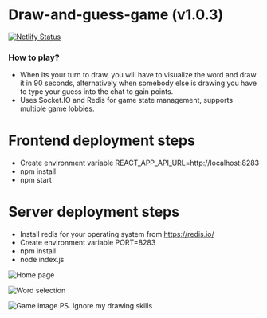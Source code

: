 # Draw-and-guess-game (v1.0.3)
[![Netlify Status](https://api.netlify.com/api/v1/badges/5ecedf27-ed37-4b09-ae16-ca07f69495b5/deploy-status)](https://app.netlify.com/sites/serene-jepsen-4741fc/deploys)

### How to play?

* When its your turn to draw, you will have to visualize the word and draw it in 90 seconds, alternatively when somebody else is drawing you have to type     your guess into the chat to gain points.
* Uses Socket.IO and Redis for game state management, supports multiple game lobbies.

# Frontend deployment steps <br>
* Create environment variable REACT_APP_API_URL=http://localhost:8283 
* npm install
* npm start

# Server deployment steps <br>
* Install redis for your operating system from https://redis.io/ <br>
* Create environment variable PORT=8283 
* npm install
* node index.js


![Home page](https://i.ibb.co/pvWfcLZ/Screenshot-from-2021-05-16-13-01-20.png)

![Word selection](https://project-bucket-be.s3.ap-south-1.amazonaws.com/Screenshot+from+2021-04-02+03-15-43.png)

![Game image](https://project-bucket-be.s3.ap-south-1.amazonaws.com/Screenshot+from+2021-04-02+03-17-09.png)
PS. Ignore my drawing skills

